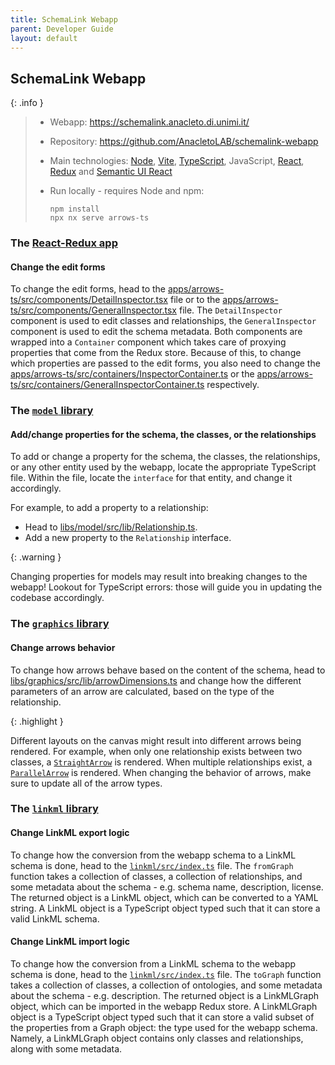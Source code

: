 ```yaml
---
title: SchemaLink Webapp
parent: Developer Guide
layout: default
---
```


## SchemaLink Webapp

{: .info }

> - Webapp: <https://schemalink.anacleto.di.unimi.it/>
> - Repository: <https://github.com/AnacletoLAB/schemalink-webapp>
> - Main technologies: [Node](https://nodejs.org/docs/latest/api/),
>   [Vite](https://vite.dev/guide/),
>   [TypeScript](https://www.typescriptlang.org/docs/), JavaScript,
>   [React](https://react.dev/learn), [Redux](https://redux.js.org/usage/) and
>   [Semantic UI React](https://react.semantic-ui.com/)
> - Run locally - requires Node and npm:
>
>   ```shell
>   npm install
>   npx nx serve arrows-ts
>   ```

### The [React-Redux app](https://github.com/AnacletoLAB/schemalink-webapp/tree/main/apps/arrows-ts)

#### Change the edit forms

To change the edit forms, head to the
[apps/arrows-ts/src/components/DetailInspector.tsx](https://github.com/AnacletoLAB/schemalink-webapp/blob/main/apps/arrows-ts/src/components/DetailInspector.tsx)
file or to the
[apps/arrows-ts/src/components/GeneralInspector.tsx](https://github.com/AnacletoLAB/schemalink-webapp/blob/main/apps/arrows-ts/src/components/GeneralInspector.tsx)
file. The `DetailInspector` component is used to edit classes and relationships,
the `GeneralInspector` component is used to edit the schema metadata. Both
components are wrapped into a `Container` component which takes care of proxying
properties that come from the Redux store. Because of this, to change which
properties are passed to the edit forms, you also need to change the
[apps/arrows-ts/src/containers/InspectorContainer.ts](https://github.com/AnacletoLAB/schemalink-webapp/blob/main/apps/arrows-ts/src/containers/InspectorContainer.ts)
or the
[apps/arrows-ts/src/containers/GeneralInspectorContainer.ts](https://github.com/AnacletoLAB/schemalink-webapp/blob/main/apps/arrows-ts/src/containers/GeneralInspectorContainer.ts)
respectively.

### The [`model` library](https://github.com/AnacletoLAB/schemalink-webapp/tree/main/libs/model)

#### Add/change properties for the schema, the classes, or the relationships

To add or change a property for the schema, the classes, the relationships, or
any other entity used by the webapp, locate the appropriate TypeScript file.
Within the file, locate the `interface` for that entity, and change it
accordingly.

For example, to add a property to a relationship:

- Head to
  [libs/model/src/lib/Relationship.ts](https://github.com/AnacletoLAB/schemalink-webapp/blob/main/libs/model/src/lib/Relationship.ts).
- Add a new property to the `Relationship` interface.

{: .warning }

Changing properties for models may result into breaking changes to the webapp!
Lookout for TypeScript errors: those will guide you in updating the codebase
accordingly.

### The [`graphics` library](https://github.com/AnacletoLAB/schemalink-webapp/tree/main/libs/graphics)

#### Change arrows behavior

To change how arrows behave based on the content of the schema, head to
[libs/graphics/src/lib/arrowDimensions.ts](https://github.com/AnacletoLAB/schemalink-webapp/blob/main/libs/graphics/src/lib/arrowDimensions.ts)
and change how the different parameters of an arrow are calculated, based on the
type of the relationship.

{: .highlight }

Different layouts on the canvas might result into different arrows being
rendered. For example, when only one relationship exists between two classes, a
[`StraightArrow`](https://github.com/AnacletoLAB/schemalink-webapp/blob/main/libs/graphics/src/lib/StraightArrow.ts)
is rendered. When multiple relationships exist, a
[`ParallelArrow`](https://github.com/AnacletoLAB/schemalink-webapp/blob/main/libs/graphics/src/lib/ParallelArrow.ts)
is rendered. When changing the behavior of arrows, make sure to update all of
the arrow types.

### The [`linkml` library](https://github.com/AnacletoLAB/schemalink-webapp/tree/main/libs/linkml)

#### Change LinkML export logic

To change how the conversion from the webapp schema to a LinkML schema is done,
head to the
[`linkml/src/index.ts`](https://github.com/AnacletoLAB/schemalink-webapp/blob/main/libs/linkml/src/index.ts)
file. The `fromGraph` function takes a collection of classes, a collection of
relationships, and some metadata about the schema - e.g. schema name,
description, license. The returned object is a LinkML object, which can be
converted to a YAML string. A LinkML object is a TypeScript object typed such
that it can store a valid LinkML schema.

#### Change LinkML import logic

To change how the conversion from a LinkML schema to the webapp schema is done,
head to the
[`linkml/src/index.ts`](https://github.com/AnacletoLAB/schemalink-webapp/blob/main/libs/linkml/src/index.ts)
file. The `toGraph` function takes a collection of classes, a collection of
ontologies, and some metadata about the schema - e.g. description. The returned
object is a LinkMLGraph object, which can be imported in the webapp Redux store.
A LinkMLGraph object is a TypeScript object typed such that it can store a valid
subset of the properties from a Graph object: the type used for the webapp
schema. Namely, a LinkMLGraph object contains only classes and relationships,
along with some metadata.
